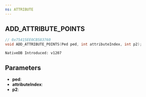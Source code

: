 ```yaml
---
ns: ATTRIBUTE
---
```

## ADD_ATTRIBUTE_POINTS

```c
// 0x75415EE0CB583760
void ADD_ATTRIBUTE_POINTS(Ped ped, int attributeIndex, int p2);
```

```
NativeDB Introduced: v1207
```

## Parameters
* **ped**:
* **attributeIndex**:
* **p2**:
